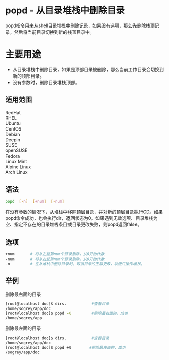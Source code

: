 # popd - 从目录堆栈中删除目录
popd指令用来从shell目录堆栈中删除记录，如果没有选项，那么先删除栈顶记录，然后将当前目录切换到新的栈顶目录中。
# 主要用途
- 从目录堆栈中删除目录，如果是顶部目录被删除，那么当前工作目录会切换到新的顶部目录。
- 没有参数时，删除目录堆栈顶部。



## 适用范围

<!-- <div class="svg linux">Linux</div> -->
<div class="svg redhat">RedHat</div>
<div class="svg rhel">RHEL</div>
<div class="svg ubuntu">Ubuntu</div>
<div class="svg centos">CentOS</div>
<div class="svg debian">Debian</div>
<div class="svg deepin">Deepin</div>
<div class="svg suse">SUSE</div>
<div class="svg opensuse">openSUSE</div>
<div class="svg fedora">Fedora</div>
<div class="svg linuxmint">Linux Mint</div>
<!-- <div class="svg mxlinux">MX Linux</div> -->
<div class="svg alpinelinux">Alpine Linux</div>
<div class="svg archlinux">Arch Linux</div>

## 语法

``` bash
popd  [-n]  [+num]  [-num]
```
在没有参数的情况下，从堆栈中移除顶层目录，并对新的顶层目录执行CD。如果popd命令成功，也会执行dir，返回状态为0。如果遇到无效选项、目录堆栈为空、指定不存在的目录堆栈条目或目录更改失败，则popd返回false。
## 选项

``` bash
+num       # 将从左起第num个目录删除，从0开始计数
-num       # 将从右起第num个目录删除，从0开始计数
-n         # 在从堆栈中删除目录时，取消目录的正常更改，以便只操作堆栈。
```
## 举例
删除最右面的目录
``` bash
[root@localhost doc]$ dirs.           #查看目录
/home/sogrey/app/doc
[root@localhost doc]$ popd -0         #删除最右面的，成功
/home/sogrey/app
```
删除最左面的目录
``` bash
[root@localhost doc]$ dirs.           #查看目录
/home/sogrey/app/doc
[root@localhost doc]$ popd +0        #删除最左面的，成功
/sogrey/app/doc
```


